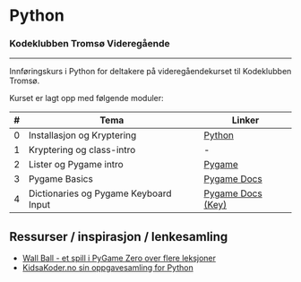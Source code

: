 # Python
### Kodeklubben Tromsø Videregående
---

Innføringskurs i Python for deltakere på videregåendekurset til Kodeklubben Tromsø.

Kurset er lagt opp med følgende moduler:

| # | Tema | Linker |
|---|------|------|
| 0 | Installasjon og Kryptering | [Python](https://python.org) |
| 1 | Kryptering og class-intro  | - |
| 2 | Lister og Pygame intro  | [Pygame](https://pygame.org) |
| 3 | Pygame Basics     |       [Pygame Docs](https://pygame.org/docs) |
| 4 | Dictionaries og Pygame Keyboard Input  |  [Pygame Docs (Key)](https://www.pygame.org/docs/ref/key.html)

## Ressurser / inspirasjon / lenkesamling
* [Wall Ball - et spill i PyGame Zero over flere leksjoner](https://wall-ball.readthedocs.io/en/latest/index.html)
* [KidsaKoder.no sin oppgavesamling for Python](http://oppgaver.kidsakoder.no/python/)
